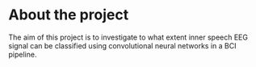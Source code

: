 # About the project
The aim of this project is to investigate to what extent inner speech EEG signal can be classified using convolutional neural networks in a BCI pipeline.
